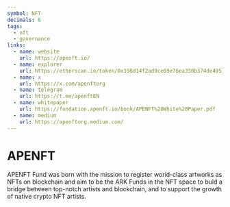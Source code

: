 ```yaml
---
symbol: NFT
decimals: 6
tags:
  - nft
  - governance
links:
  - name: website
    url: https://apenft.io/
  - name: explorer
    url: https://etherscan.io/token/0x198d14f2ad9ce69e76ea330b374de4957c3f850a
  - name: x
    url: https://x.com/apenftorg
  - name: telegram
    url: https://t.me/apenftEN
  - name: whitepaper
    url: https://fundation.apenft.io/book/APENFT%20White%20Paper.pdf
  - name: medium
    url: https://apenftorg.medium.com/
---
```


# APENFT

APENFT Fund was born with the mission to register worid-class artworks as NFTs on blockchain and aim to be the ARK Funds in the NFT space to buld a bridge between top-notch artists and blockchain, and to support the growth of native crypto NFT artists.
